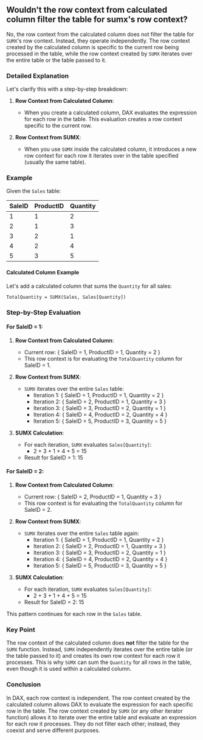 ## Wouldn't the row context from calculated column filter the table for sumx's row context?

No, the row context from the calculated column does not filter the table for `SUMX`'s row context. Instead, they operate independently. The row context created by the calculated column is specific to the current row being processed in the table, while the row context created by `SUMX` iterates over the entire table or the table passed to it.

### Detailed Explanation

Let's clarify this with a step-by-step breakdown:

1. **Row Context from Calculated Column**:
   - When you create a calculated column, DAX evaluates the expression for each row in the table. This evaluation creates a row context specific to the current row.

2. **Row Context from SUMX**:
   - When you use `SUMX` inside the calculated column, it introduces a new row context for each row it iterates over in the table specified (usually the same table).

### Example

Given the `Sales` table:

| SaleID | ProductID | Quantity |
|--------|-----------|----------|
| 1      | 1         | 2        |
| 2      | 1         | 3        |
| 3      | 2         | 1        |
| 4      | 2         | 4        |
| 5      | 3         | 5        |

#### Calculated Column Example

Let's add a calculated column that sums the `Quantity` for all sales:

```dax
TotalQuantity = SUMX(Sales, Sales[Quantity])
```

### Step-by-Step Evaluation

#### For SaleID = 1:

1. **Row Context from Calculated Column**:
   - Current row: { SaleID = 1, ProductID = 1, Quantity = 2 }
   - This row context is for evaluating the `TotalQuantity` column for SaleID = 1.

2. **Row Context from SUMX**:
   - `SUMX` iterates over the entire `Sales` table:
     - Iteration 1: { SaleID = 1, ProductID = 1, Quantity = 2 }
     - Iteration 2: { SaleID = 2, ProductID = 1, Quantity = 3 }
     - Iteration 3: { SaleID = 3, ProductID = 2, Quantity = 1 }
     - Iteration 4: { SaleID = 4, ProductID = 2, Quantity = 4 }
     - Iteration 5: { SaleID = 5, ProductID = 3, Quantity = 5 }

3. **SUMX Calculation**:
   - For each iteration, `SUMX` evaluates `Sales[Quantity]`:
     - 2 + 3 + 1 + 4 + 5 = 15
   - Result for SaleID = 1: 15

#### For SaleID = 2:

1. **Row Context from Calculated Column**:
   - Current row: { SaleID = 2, ProductID = 1, Quantity = 3 }
   - This row context is for evaluating the `TotalQuantity` column for SaleID = 2.

2. **Row Context from SUMX**:
   - `SUMX` iterates over the entire `Sales` table again:
     - Iteration 1: { SaleID = 1, ProductID = 1, Quantity = 2 }
     - Iteration 2: { SaleID = 2, ProductID = 1, Quantity = 3 }
     - Iteration 3: { SaleID = 3, ProductID = 2, Quantity = 1 }
     - Iteration 4: { SaleID = 4, ProductID = 2, Quantity = 4 }
     - Iteration 5: { SaleID = 5, ProductID = 3, Quantity = 5 }

3. **SUMX Calculation**:
   - For each iteration, `SUMX` evaluates `Sales[Quantity]`:
     - 2 + 3 + 1 + 4 + 5 = 15
   - Result for SaleID = 2: 15

This pattern continues for each row in the `Sales` table.

### Key Point

The row context of the calculated column does **not** filter the table for the `SUMX` function. Instead, `SUMX` independently iterates over the entire table (or the table passed to it) and creates its own row context for each row it processes. This is why `SUMX` can sum the `Quantity` for all rows in the table, even though it is used within a calculated column. 

### Conclusion

In DAX, each row context is independent. The row context created by the calculated column allows DAX to evaluate the expression for each specific row in the table. The row context created by `SUMX` (or any other iterator function) allows it to iterate over the entire table and evaluate an expression for each row it processes. They do not filter each other; instead, they coexist and serve different purposes.
